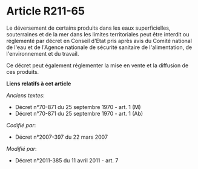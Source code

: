 # Article R211-65

Le déversement de certains produits dans les eaux superficielles, souterraines et de la mer dans les limites territoriales
peut être interdit ou réglementé par décret en Conseil d'Etat pris après avis du Comité national de l'eau et de l'Agence
nationale de sécurité sanitaire de l'alimentation, de l'environnement et du travail. 

Ce décret peut également réglementer la mise en vente et la diffusion de ces produits.

**Liens relatifs à cet article**

_Anciens textes_:

  - Décret n°70-871 du 25 septembre 1970 - art. 1 (M)
  - Décret n°70-871 du 25 septembre 1970 - art. 1 (Ab)

_Codifié par_:

  - Décret n°2007-397 du 22 mars 2007

_Modifié par_:

  - Décret n°2011-385 du 11 avril 2011 - art. 7
